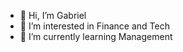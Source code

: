 - 👋 Hi, I’m Gabriel 
- 👀 I’m interested in Finance and Tech
- 🌱 I’m currently learning Management

<!---
ghghghjkzo/ghghghjkzo is a ✨ special ✨ repository because its `README.md` (this file) appears on your GitHub profile.
You can click the Preview link to take a look at your changes.
--->
